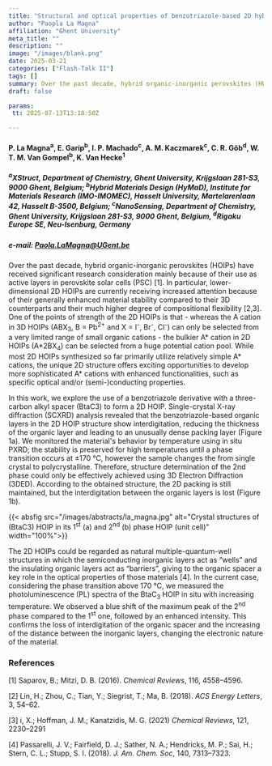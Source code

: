 ```yaml
---
title: "Structural and optical properties of benzotriazole-based 2D hybrid perovskites"
author: "Paopla La Magna"
affiliation: "Ghent University"
meta_title: ""
description: ""
image: "/images/blank.png"
date: 2025-03-21
categories: ["Flash-Talk II"]
tags: []
summary: Over the past decade, hybrid organic-inorganic perovskites (HOIPs) have received significant research consideration mainly because of their use as active layers in perovskite solar cells
draft: false

params:
 tt: 2025-07-13T13:18:50Z

---
```


#### P. La Magna<sup>a</sup>, E. Garip<sup>b</sup>, I. P. Machado<sup>c</sup>, A. M. Kaczmarek<sup>c</sup>, C. R. Göb<sup>d</sup>, W. T. M. Van Gompel<sup>b</sup>, K. Van Hecke<sup>1</sup>

##### <sup>a</sup>XStruct, Department of Chemistry, Ghent University, Krijgslaan 281-S3, 9000 Ghent, Belgium; <sup>b</sup>Hybrid Materials Design (HyMaD), Institute for Materials Research (IMO-IMOMEC), Hasselt University, Martelarenlaan 42, Hasselt B-3500, Belgium; <sup>c</sup>NanoSensing, Department of Chemistry, Ghent University, Krijgslaan 281-S3, 9000 Ghent, Belgium, <sup>d</sup>Rigaku Europe SE, Neu-Isenburg, Germany

##### e-mail: Paola.LaMagna@UGent.be

Over the past decade, hybrid organic-inorganic perovskites (HOIPs) have received significant research consideration mainly because of their use as active layers in perovskite solar cells (PSC) [1]. In particular, lower-dimensional 2D HOIPs are currently receiving increased attention because of their generally enhanced material stability compared to their 3D counterparts and their much higher degree of compositional flexibility [2,3]. One of the points of strength of the 2D HOIPs is that - whereas the A cation in 3D HOIPs (ABX<sub>3</sub>, B = Pb<sup>2+</sup> and X = I<sup>-</sup>, Br<sup>-</sup>, Cl<sup>-</sup>) can only be selected from a very limited range of small organic cations - the bulkier A* cation in 2D HOIPs (A\*2BX<sub>4</sub>) can be selected from a huge potential cation pool. While most 2D HOIPs synthesized so far primarily utilize relatively simple A* cations, the unique 2D structure offers exciting opportunities to develop more sophisticated A* cations with
enhanced functionalities, such as specific optical and/or (semi-)conducting properties.

In this work, we explore the use of a benzotriazole derivative with a three-carbon alkyl spacer (BtaC3) to form a 2D HOIP. Single-crystal X-ray diffraction (SCXRD) analysis revealed that the benzotriazole-based organic layers in the 2D HOIP structure show interdigitation, reducing the thickness of the organic layer and leading to an unusually dense packing layer (Figure 1a). We monitored the material's behavior by temperature using in situ PXRD; the stability is preserved for high temperatures until a phase transition occurs at ±170 °C, however the sample changes the from single crystal to polycrystalline. Therefore, structure determination of the 2nd phase could only be effectively achieved using 3D Electron Diffraction (3DED). According to the obtained structure, the 2D packing is still maintained, but the interdigitation between the organic layers is lost (Figure 1b).

{{< absfig src="/images/abstracts/la_magna.jpg" alt="Crystal structures of (BtaC3) HOIP in its 1<sup>st</sup> (a) and 2<sup>nd</sup> (b) phase HOIP (unit cell)" width="100%">}}

The 2D HOIPs could be regarded as natural multiple-quantum-well structures in which the semiconducting inorganic layers act as
“wells” and the insulating organic layers act as “barriers”, giving to the organic spacer a key role in the optical properties of those materials [4]. In the current case, considering the phase transition above 170 °C, we measured the photoluminescence (PL) spectra of the BtaC<sub>3</sub> HOIP in situ with increasing temperature. We observed a blue shift of the maximum peak of the 2<sup>nd</sup> phase compared to the 1<sup>st</sup> one, followed by an enhanced intensity. This confirms the loss of interdigitation of the organic spacer and the increasing of the distance between the inorganic layers, changing the electronic nature of the material.


### References

[1] Saparov, B.; Mitzi, D. B. (2016). *Chemical Reviews*, 116, 4558–4596.

[2] Lin, H.; Zhou, C.; Tian, Y.; Siegrist, T.; Ma, B. (2018). *ACS Energy Letters*, 3, 54–62.

[3] i, X.; Hoffman, J. M.; Kanatzidis, M. G. (2021) *Chemical Reviews*, 121, 2230–2291

[4] Passarelli, J. V.; Fairfield, D. J.; Sather, N. A.; Hendricks, M. P.; Sai, H.; Stern, C. L.; Stupp, S. I. (2018). *J. Am. Chem. Soc*, 140, 7313–7323.

